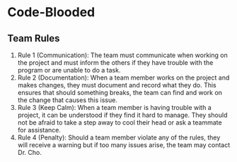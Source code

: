 # Code-Blooded
## Team Rules
<ol>
  <li>Rule 1 (Communication): The team must communicate when working on the project and must inform the others if they have trouble with the program or are unable to do a task.</li>
  <li>Rule 2 (Documentation): When a team member works on the project and makes changes, they must document and record what they do. This ensures that should something breaks, the team can find and work on the change that causes this issue.</li>
  <li>Rule 3 (Keep Calm): When a team member is having trouble with a project, it can be understood if they find it hard to manage. They should not be afraid to take a step away to cool their head or ask a teammate for assistance.</li>
  <li>Rule 4 (Penalty): Should a team member violate any of the rules, they will receive a warning but if too many issues arise, the team may contact Dr. Cho.</li>
</ol>
